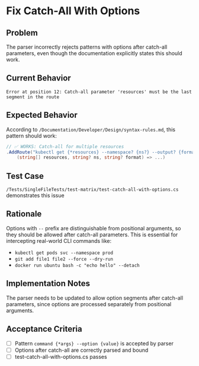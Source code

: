 # Fix Catch-All With Options

## Problem
The parser incorrectly rejects patterns with options after catch-all parameters, even though the documentation explicitly states this should work.

## Current Behavior
```
Error at position 12: Catch-all parameter 'resources' must be the last segment in the route
```

## Expected Behavior
According to `/Documentation/Developer/Design/syntax-rules.md`, this pattern should work:
```csharp
// ✅ WORKS: Catch-all for multiple resources
.AddRoute("kubectl get {*resources} --namespace? {ns?} --output? {format?}",
    (string[] resources, string? ns, string? format) => ...)
```

## Test Case
`/Tests/SingleFileTests/test-matrix/test-catch-all-with-options.cs` demonstrates this issue

## Rationale
Options with `--` prefix are distinguishable from positional arguments, so they should be allowed after catch-all parameters. This is essential for intercepting real-world CLI commands like:
- `kubectl get pods svc --namespace prod`
- `git add file1 file2 --force --dry-run`
- `docker run ubuntu bash -c "echo hello" --detach`

## Implementation Notes
The parser needs to be updated to allow option segments after catch-all parameters, since options are processed separately from positional arguments.

## Acceptance Criteria
- [ ] Pattern `command {*args} --option {value}` is accepted by parser
- [ ] Options after catch-all are correctly parsed and bound
- [ ] test-catch-all-with-options.cs passes